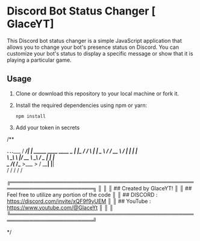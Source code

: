 # Discord Bot Status Changer [ GlaceYT]

This Discord bot status changer is a simple JavaScript application that allows you to change your bot's presence status on Discord. You can customize your bot's status to display a specific message or show that it is playing a particular game.

## Usage

1. Clone or download this repository to your local machine or fork it.

2. Install the required dependencies using npm or yarn:

   ```shell
   npm install
   ```
3. Add your token in secrets


/**

  ________.__                        _____.___.___________
 /  _____/|  | _____    ____  ____   \__  |   |\__    ___/
/   \  ___|  | \__  \ _/ ___\/ __ \   /   |   |  |    |   
\    \_\  \  |__/ __ \\  \__\  ___/   \____   |  |    |   
 \______  /____(____  /\___  >___  >  / ______|  |____|   
        \/          \/     \/    \/   \/                  

╔════════════════════════════════════════════════════════════════════════╗
║                                                                        ║
║  ## Created by GlaceYT!                                                ║
║  ## Feel free to utilize any portion of the code                       ║
║  ## DISCORD :  https://discord.com/invite/xQF9f9yUEM                   ║
║  ## YouTube : https://www.youtube.com/@GlaceYt                         ║
║                                                                        ║
╚════════════════════════════════════════════════════════════════════════╝


*/

